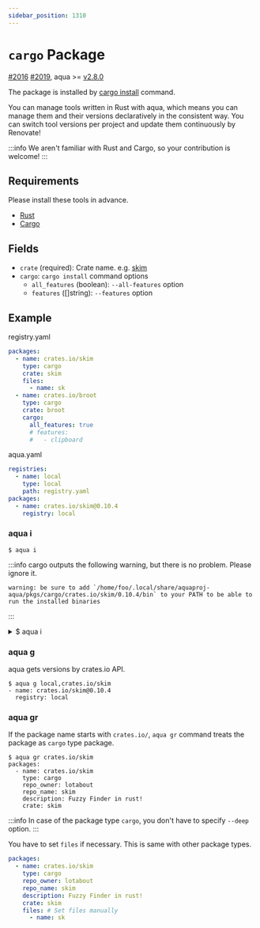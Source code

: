 ```yaml
---
sidebar_position: 1310
---
```


# `cargo` Package

[#2016](https://github.com/aquaproj/aqua/discussions/2016) [#2019](https://github.com/aquaproj/aqua/pull/2019), aqua >= [v2.8.0](https://github.com/aquaproj/aqua/releases/tag/v2.8.0)

The package is installed by [cargo install](https://doc.rust-lang.org/cargo/commands/cargo-install.html) command.

You can manage tools written in Rust with aqua, which means you can manage them and their versions declaratively in the consistent way. You can switch tool versions per project and update them continuously by Renovate!

:::info
We aren't familiar with Rust and Cargo, so your contribution is welcome!
:::

## Requirements

Please install these tools in advance.

- [Rust](https://www.rust-lang.org/)
- [Cargo](https://doc.rust-lang.org/cargo/)

## Fields

- `crate` (required): Crate name. e.g. [skim](https://crates.io/crates/skim)
- `cargo`: `cargo install` command options
  - `all_features` (boolean): `--all-features` option
  - `features` ([]string): `--features` option

## Example

registry.yaml

```yaml
packages:
  - name: crates.io/skim
    type: cargo
    crate: skim
    files:
      - name: sk
  - name: crates.io/broot
    type: cargo
    crate: broot
    cargo:
      all_features: true
      # features:
      #   - clipboard
```

aqua.yaml

```yaml
registries:
  - name: local
    type: local
    path: registry.yaml
packages:
  - name: crates.io/skim@0.10.4
    registry: local
```

### aqua i

```console
$ aqua i
```

:::info
cargo outputs the following warning, but there is no problem. Please ignore it.

```
warning: be sure to add `/home/foo/.local/share/aquaproj-aqua/pkgs/cargo/crates.io/skim/0.10.4/bin` to your PATH to be able to run the installed binaries
```
:::

<details>
<summary>$ aqua i</summary>

```console
$ aqua i
INFO[0000] Installing a crate                            aqua_version= env=darwin/arm64 package_name=crates.io/skim package_version=0.10.4 program=aqua registry=local
    Updating crates.io index
  Installing skim v0.10.4
   Compiling autocfg v1.1.0
   Compiling cfg-if v1.0.0
   Compiling libc v0.2.144
   Compiling proc-macro2 v1.0.58
   Compiling unicode-ident v1.0.8
   Compiling quote v1.0.27
   Compiling crossbeam-utils v0.8.15
   Compiling syn v1.0.109
   Compiling fnv v1.0.7
   Compiling strsim v0.10.0
   Compiling ident_case v1.0.1
   Compiling memchr v2.5.0
   Compiling memoffset v0.8.0
   Compiling crossbeam-epoch v0.9.14
   Compiling num-traits v0.2.15
   Compiling scopeguard v1.1.0
   Compiling crossbeam-channel v0.5.8
   Compiling num-integer v0.1.45
   Compiling log v0.4.17
   Compiling once_cell v1.17.1
   Compiling bitflags v1.3.2
   Compiling memoffset v0.6.5
   Compiling indexmap v1.9.3
   Compiling dirs-sys-next v0.1.2
   Compiling crossbeam-deque v0.8.3
   Compiling rayon-core v1.11.0
   Compiling core-foundation-sys v0.8.4
   Compiling crossbeam-queue v0.3.8
   Compiling iana-time-zone v0.1.56
   Compiling aho-corasick v1.0.1
   Compiling dirs-next v2.0.0
   Compiling atty v0.2.14
   Compiling num_cpus v1.15.0
   Compiling time v0.1.45
   Compiling regex-syntax v0.7.1
   Compiling os_str_bytes v6.5.0
   Compiling hashbrown v0.12.3
   Compiling termcolor v1.2.0
   Compiling clap_lex v0.2.4
   Compiling chrono v0.4.24
   Compiling darling_core v0.14.4
   Compiling term v0.7.0
   Compiling nix v0.24.3
   Compiling regex v1.8.1
   Compiling thread_local v1.1.7
   Compiling vte_generate_state_changes v0.1.1
   Compiling textwrap v0.16.0
   Compiling lazy_static v1.4.0
   Compiling either v1.8.1
   Compiling pin-utils v0.1.0
   Compiling arrayvec v0.7.2
   Compiling unicode-width v0.1.10
   Compiling utf8parse v0.2.1
   Compiling humantime v2.1.0
   Compiling darling_macro v0.14.4
   Compiling time-core v0.1.1
   Compiling vte v0.11.0
   Compiling env_logger v0.9.3
   Compiling time v0.3.21
   Compiling tuikit v0.5.0
   Compiling darling v0.14.4
   Compiling clap v3.2.25
   Compiling derive_builder_core v0.11.2
   Compiling nix v0.25.1
   Compiling rayon v1.7.0
   Compiling fuzzy-matcher v0.3.7
   Compiling timer v0.2.0
   Compiling derive_builder_macro v0.11.2
   Compiling derive_builder v0.11.2
   Compiling crossbeam v0.8.2
   Compiling defer-drop v1.3.0
   Compiling shlex v1.1.0
   Compiling beef v0.5.2
   Compiling skim v0.10.4
    Finished release [optimized] target(s) in 32.46s
  Installing /home/foo/.local/share/aquaproj-aqua/pkgs/cargo/crates.io/skim/0.10.4/bin/sk
   Installed package `skim v0.10.4` (executable `sk`)
warning: be sure to add `/home/foo/.local/share/aquaproj-aqua/pkgs/cargo/crates.io/skim/0.10.4/bin` to your PATH to be able to run the installed binaries
```

</details>

### aqua g

aqua gets versions by crates.io API.

```console
$ aqua g local,crates.io/skim
- name: crates.io/skim@0.10.4
  registry: local
```

### aqua gr

If the package name starts with `crates.io/`, `aqua gr` command treats the package as `cargo` type package.

```console
$ aqua gr crates.io/skim
packages:
  - name: crates.io/skim
    type: cargo
    repo_owner: lotabout
    repo_name: skim
    description: Fuzzy Finder in rust!
    crate: skim
```

:::info
In case of the package type `cargo`, you don't have to specify `--deep` option.
:::

You have to set `files` if necessary. This is same with other package types.

```yaml
packages:
  - name: crates.io/skim
    type: cargo
    repo_owner: lotabout
    repo_name: skim
    description: Fuzzy Finder in rust!
    crate: skim
    files: # Set files manually
      - name: sk
```

